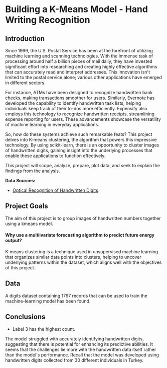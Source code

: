 # Building a K-Means Model - Hand Writing Recognition

## Introduction
Since 1999, the U.S. Postal Service has been at the forefront of utilizing machine learning and scanning technologies. With the immense task of processing around half a billion pieces of mail daily, they have invested significant effort into researching and creating highly effective algorithms that can accurately read and interpret addresses. This innovation isn't limited to the postal service alone; various other applications have emerged in different sectors.

For instance, ATMs have been designed to recognize handwritten bank checks, making transactions smoother for users. Similarly, Evernote has developed the capability to identify handwritten task lists, helping individuals keep track of their to-dos more efficiently. Expensify also employs this technology to recognize handwritten receipts, streamlining expense reporting for users. These advancements showcase the versatility of machine learning in everyday applications.

So, how do these systems achieve such remarkable feats? This project delves into K-means clustering, the algorithm that powers this impressive technology. By using scikit-learn, there is an opportunity to cluster images of handwritten digits, gaining insight into the underlying processes that enable these applications to function effectively.

This project will scope, analyze, prepare, plot data, and seek to explain the findings from the analysis.

**Data Sources:**

- [Optical Recognition of Handwritten Digits](https://archive.ics.uci.edu/dataset/80/optical+recognition+of+handwritten+digits)


## Project Goals
The aim of this project is to group images of handwritten numbers together using a kmeans model.



#### Why use a multiivariate forecasting algorithm to predict future energy output?
K-means clustering is a technique used in unsupervised machine learning that organizes similar data points into clusters, helping to uncover underlying patterns within the dataset, which aligns well with the objectives of this project. 

## Data
A digits dataset containing 1797 records that can be used to train the machine-learning model has been found. 


## Conclusions
- Label 3 has the highest count.
  
The model struggled with accurately identifying handwritten digits, suggesting that there is potential for enhancing its predictive abilities. It seems that the challenges lie more with the handwritten data itself rather than the model's performance. Recall that the model was developed using handwritten digits collected from 30 different individuals in Turkey.